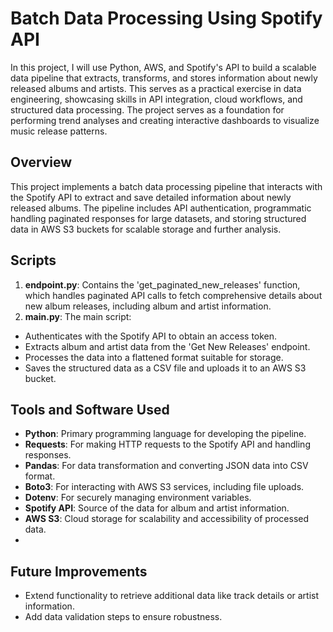 # Batch Data Processing Using Spotify API
In this project, I will use Python, AWS, and Spotify's API to build a scalable data pipeline that extracts, transforms, and stores information about newly released albums and artists. This serves as a practical exercise in data engineering, showcasing skills in API integration, cloud workflows, and structured data processing. The project serves as a foundation for performing trend analyses and creating interactive dashboards to visualize music release patterns.

## Overview
This project implements a batch data processing pipeline that interacts with the Spotify API to extract and save detailed information about newly released albums. The pipeline includes API authentication, programmatic handling paginated responses for large datasets, and storing structured data in AWS S3 buckets for scalable storage and further analysis.

## Scripts
1. **endpoint.py**: Contains the 'get_paginated_new_releases' function, which handles paginated API calls to fetch comprehensive details about new album releases, including album and artist information.
2. **main.py**: The main script:
  - Authenticates with the Spotify API to obtain an access token.
  - Extracts album and artist data from the 'Get New Releases' endpoint.
  - Processes the data into a flattened format suitable for storage.
  - Saves the structured data as a CSV file and uploads it to an AWS S3 bucket.

## Tools and Software Used
- **Python**: Primary programming language for developing the pipeline.
- **Requests**: For making HTTP requests to the Spotify API and handling responses.
- **Pandas**: For data transformation and converting JSON data into CSV format.
- **Boto3**: For interacting with AWS S3 services, including file uploads.
- **Dotenv**: For securely managing environment variables.
- **Spotify API**: Source of the data for album and artist information.
- **AWS S3**: Cloud storage for scalability and accessibility of processed data.
- 
## Future Improvements
- Extend functionality to retrieve additional data like track details or artist information.
- Add data validation steps to ensure robustness.
